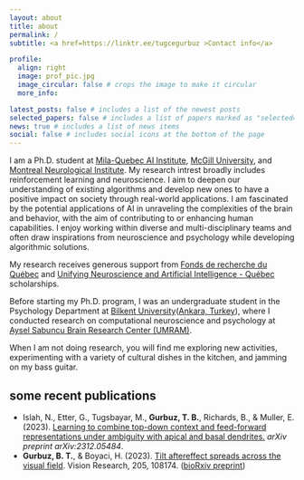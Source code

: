 ```yaml
---
layout: about
title: about
permalink: /
subtitle: <a href=https://linktr.ee/tugcegurbuz >Contact info</a> 

profile:
  align: right
  image: prof_pic.jpg
  image_circular: false # crops the image to make it circular
  more_info:

latest_posts: false # includes a list of the newest posts
selected_papers: false # includes a list of papers marked as "selected={true}"
news: true # includes a list of news items
social: false # includes social icons at the bottom of the page
---
```

I am a Ph.D. student at [Mila-Quebec AI Institute](https://mila.quebec/en/), [McGill University](https://www.mcgill.ca/), and [Montreal Neurological Institute](https://www.mcgill.ca/neuro/). My research intrest broadly includes reinforcement learning and neuroscience. I aim to deepen our understanding of existing algorithms and develop new ones to have a positive impact on society through real-world applications. I am fascinated by the potential applications of AI in unraveling the complexities  of the brain and behavior, with the aim of contributing to or enhancing human capabilities.  I enjoy working within diverse and multi-disciplinary teams and often draw inspirations from neuroscience and psychology while developing algorithmic solutions.

My research receives generous support from [Fonds de recherche du Québec](https://frq.gouv.qc.ca/en/nature-and-technologies/) and [Unifying Neuroscience and Artificial Intelligence - Québec](https://www.unique.quebec/) scholarships.

Before starting my Ph.D. program, I was an undergraduate student in the Psychology Department at [Bilkent University](https://w3.bilkent.edu.tr/bilkent/)([Ankara, Turkey](https://en.wikipedia.org/wiki/Ankara)), where I conducted research on computational neuroscience and psychology at [Aysel Sabuncu Brain Research Center (UMRAM)](https://umram.bilkent.edu.tr/).

When I am not doing research, you will find me exploring new activities, experimenting with a variety of cultural dishes in the kitchen, and jamming on my bass guitar. 



<h2>some recent publications</h2>

- Islah, N., Etter, G., Tugsbayar, M., **Gurbuz, T. B.**, Richards, B., & Muller, E. (2023). [Learning to combine top-down context and feed-forward representations under ambiguity with apical and basal dendrites.](https://arxiv.org/abs/2312.05484) *arXiv preprint arXiv:2312.05484*.
- **Gurbuz, B. T.**, & Boyaci, H. (2023). [Tilt aftereffect spreads across the visual field](https://www.sciencedirect.com/science/article/pii/S0042698922001808). Vision Research, 205, 108174. ([bioRxiv preprint](https://www.biorxiv.org/content/10.1101/2022.06.21.496978v1))